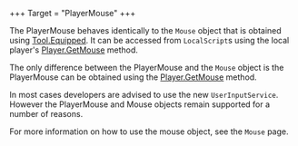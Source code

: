 +++
Target = "PlayerMouse"
+++

The PlayerMouse behaves identically to the `Mouse` object that is obtained using [Tool.Equipped](https://developer.roblox.com/api-reference/event/Tool/Equipped). It can be accessed from `LocalScript`s using the local player's [Player.GetMouse](https://developer.roblox.com/api-reference/function/Player/GetMouse) method.The only difference between the PlayerMouse and the `Mouse` object is the PlayerMouse can be obtained using the [Player.GetMouse](https://developer.roblox.com/api-reference/function/Player/GetMouse) method.In most cases developers are advised to use the new `UserInputService`. However the PlayerMouse and Mouse objects remain supported for a number of reasons.For more information on how to use the mouse object, see the `Mouse` page.